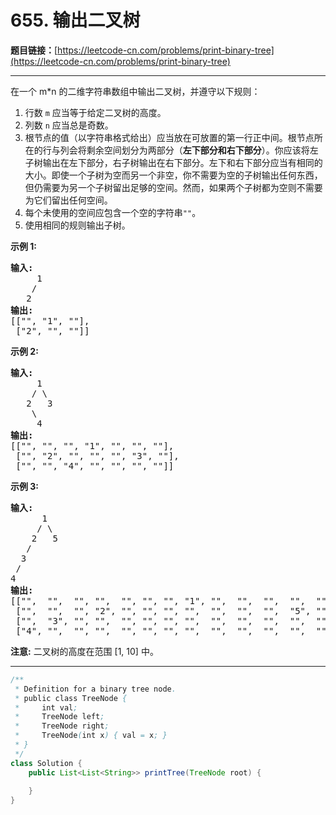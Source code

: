 # 655. 输出二叉树

**题目链接：**[https://leetcode-cn.com/problems/print-binary-tree](https://leetcode-cn.com/problems/print-binary-tree)

---

<div class="content__1Y2H">
 <div class="notranslate">
  <p>在一个 m*n 的二维字符串数组中输出二叉树，并遵守以下规则：</p> 
  <ol> 
   <li>行数&nbsp;<code>m</code>&nbsp;应当等于给定二叉树的高度。</li> 
   <li>列数&nbsp;<code>n</code>&nbsp;应当总是奇数。</li> 
   <li>根节点的值（以字符串格式给出）应当放在可放置的第一行正中间。根节点所在的行与列会将剩余空间划分为两部分（<strong>左下部分和右下部分</strong>）。你应该将左子树输出在左下部分，右子树输出在右下部分。左下和右下部分应当有相同的大小。即使一个子树为空而另一个非空，你不需要为空的子树输出任何东西，但仍需要为另一个子树留出足够的空间。然而，如果两个子树都为空则不需要为它们留出任何空间。</li> 
   <li>每个未使用的空间应包含一个空的字符串<code>""</code>。</li> 
   <li>使用相同的规则输出子树。</li> 
  </ol> 
  <p><strong>示例 1:</strong></p> 
  <pre class="language-text"><strong>输入:</strong>
     1
    /
   2
<strong>输出:</strong>
[["", "1", ""],
 ["2", "", ""]]
</pre> 
  <p><strong>示例 2:</strong></p> 
  <pre class="language-text"><strong>输入:</strong>
     1
    / \
   2   3
    \
     4
<strong>输出:</strong>
[["", "", "", "1", "", "", ""],
 ["", "2", "", "", "", "3", ""],
 ["", "", "4", "", "", "", ""]]
</pre> 
  <p><strong>示例 3:</strong></p> 
  <pre class="language-text"><strong>输入:</strong>
      1
     / \
    2   5
   / 
  3 
 / 
4 
<strong>输出:</strong>
[["",  "",  "", "",  "", "", "", "1", "",  "",  "",  "",  "", "", ""]
 ["",  "",  "", "2", "", "", "", "",  "",  "",  "",  "5", "", "", ""]
 ["",  "3", "", "",  "", "", "", "",  "",  "",  "",  "",  "", "", ""]
 ["4", "",  "", "",  "", "", "", "",  "",  "",  "",  "",  "", "", ""]]
</pre> 
  <p><strong>注意:</strong> 二叉树的高度在范围 [1, 10] 中。</p> 
 </div>
</div>

---

```java
/**
 * Definition for a binary tree node.
 * public class TreeNode {
 *     int val;
 *     TreeNode left;
 *     TreeNode right;
 *     TreeNode(int x) { val = x; }
 * }
 */
class Solution {
    public List<List<String>> printTree(TreeNode root) {
        
    }
}
```